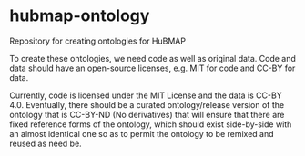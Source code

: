 # hubmap-ontology
Repository for creating ontologies for HuBMAP

To create these ontologies, we need code as well as original data. Code and data should have an open-source licenses, e.g. MIT for code and CC-BY for data.

Currently, code is licensed under the MIT License and the data is CC-BY 4.0. Eventually, there should be a curated ontology/release version of the ontology that is CC-BY-ND (No derivatives) that will ensure that there are fixed reference forms of the ontology, which should exist side-by-side with an almost identical one so as to permit the ontology to be remixed and reused as need be.
